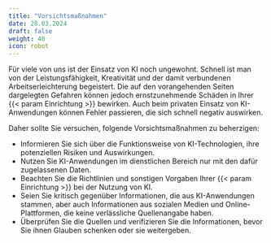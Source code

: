 ```yaml
---
title: "Vorsichtsmaßnahmen"
date: 28.03.2024
draft: false
weight: 40
icon: robot
---
```

Für viele von uns ist der Einsatz von KI noch ungewohnt. Schnell ist man von der Leistungsfähigkeit, Kreativität und der damit verbundenen Arbeitserleichterung begeistert. Die auf den vorangehenden Seiten dargelegten Gefahren können jedoch ernstzunehmende Schäden in Ihrer {{< param Einrichtung >}} bewirken. Auch beim privaten Einsatz von KI-Anwendungen können Fehler passieren, die sich schnell negativ auswirken.

Daher sollte Sie versuchen, folgende Vorsichtsmaßnahmen zu beherzigen:
- Informieren Sie sich über die Funktionsweise von KI-Technologien, ihre potenziellen Risiken und Auswirkungen.
- Nutzen Sie KI-Anwendungen im dienstlichen Bereich nur mit den dafür zugelassenen Daten.
- Beachten Sie die Richtlinien und sonstigen Vorgaben Ihrer {{< param Einrichtung >}} bei der Nutzung von KI.
- Seien Sie kritisch gegenüber Informationen, die aus KI-Anwendungen stammen, aber auch Informationen aus sozialen Medien und Online-Plattformen, die keine verlässliche Quellenangabe haben.
- Überprüfen Sie die Quellen und verifizieren Sie die Informationen, bevor Sie ihnen Glauben schenken oder sie weitergeben.

